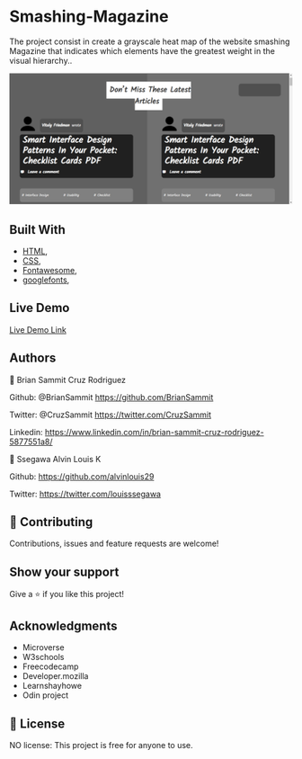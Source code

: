 # Smashing-Magazine

The project consist in create a grayscale heat map of the website smashing Magazine that indicates which elements have the greatest weight in the visual hierarchy..

![screenshot](./screenshot.png)

## Built With

- [HTML](https://developer.mozilla.org/en-US/docs/Web/HTML),
- [CSS](https://www.w3schools.com/css/),
- [Fontawesome](https://fontawesome.com/),
- [googlefonts](https://fonts.google.com/),

## Live Demo

[Live Demo Link](https://raw.githack.com/BrianSammit/Smashing-Magazine/master/index.html)

## Authors

👤 Brian Sammit Cruz Rodriguez

Github: @BrianSammit https://github.com/BrianSammit

Twitter: @CruzSammit https://twitter.com/CruzSammit

Linkedin: https://www.linkedin.com/in/brian-sammit-cruz-rodriguez-5877551a8/

👤 Ssegawa Alvin Louis K

Github: https://github.com/alvinlouis29

Twitter: https://twitter.com/louisssegawa

## 🤝 Contributing

Contributions, issues and feature requests are welcome!

## Show your support

Give a ⭐️ if you like this project!

## Acknowledgments

- Microverse
- W3schools
- Freecodecamp
- Developer.mozilla
- Learnshayhowe
- Odin project

## 📝 License

NO license: This project is free for anyone to use.

